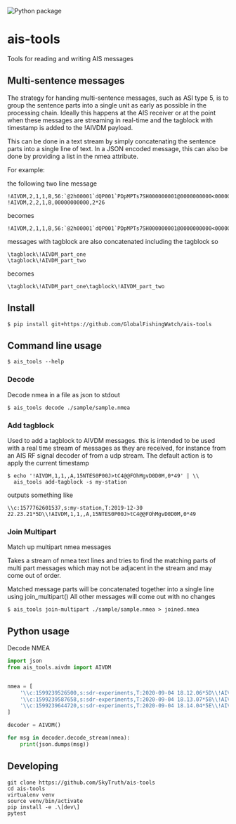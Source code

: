 ![Python package](https://github.com/GlobalFishingWatch/ais-tools/workflows/Python%20package/badge.svg)

# ais-tools
Tools for reading and writing AIS messages

## Multi-sentence messages
The strategy for handing multi-sentence messages, such as ASI type 5, is to group the sentence parts into a single unit as early as possible in the processing chain.  Ideally this happens at the AIS receiver or at the point when these messages are streaming in real-time and the tagblock with timestamp is added to the !AIVDM payload.

This can be done in a text stream by simply concatenating the sentence parts into a single line of text.  In a JSON encoded message, this can also be done by providing a list in the nmea attribute.

For example:

the following two line message
```text
!AIVDM,2,1,1,B,56:`@2h00001`dQP001`PDpMPTs7SH000000001@0000000000<000000000,0*3E
!AIVDM,2,2,1,B,00000000000,2*26
```
becomes
```text
!AIVDM,2,1,1,B,56:`@2h00001`dQP001`PDpMPTs7SH000000001@0000000000<000000000,0*3E!AIVDM,2,2,1,B,00000000000,2*26
```
messages with tagblock are also concatenated including the tagblock so
```text
\tagblock\!AIVDM_part_one
\tagblock\!AIVDM_part_two
```
becomes
```text
\tagblock\!AIVDM_part_one\tagblock\!AIVDM_part_two
```
    
## Install
```console
$ pip install git+https://github.com/GlobalFishingWatch/ais-tools
```
## Command line usage

```console
$ ais_tools --help
```
### Decode
Decode nmea in a file as json to stdout
```
$ ais_tools decode ./sample/sample.nmea
```

### Add tagblock
Used to add a tagblock to AIVDM messages. this is intended to be used with 
a real time stream of messages as they are received, for instance from an 
AIS RF signal decoder of from a udp stream.  The default action is to apply 
the current timestamp

```console
$ echo '!AIVDM,1,1,,A,15NTES0P00J>tC4@@FOhMgvD0D0M,0*49' | \\
  ais_tools add-tagblock -s my-station
```

outputs something like

```console
\\c:1577762601537,s:my-station,T:2019-12-30 22.23.21*5D\\!AIVDM,1,1,,A,15NTES0P00J>tC4@@FOhMgvD0D0M,0*49
``` 

### Join Multipart
  Match up multipart nmea messages

  Takes a stream of nmea text lines and tries to find the matching parts of
  multi part messages which may not be adjacent in the stream and may come
  out of order.

  Matched message parts will be concatenated together into a single line
  using join_multipart() All other messages will come out with no changes

```console
$ ais_tools join-multipart ./sample/sample.nmea > joined.nmea
```

## Python usage
Decode NMEA
```python
import json
from ais_tools.aivdm import AIVDM


nmea = [
    '\\c:1599239526500,s:sdr-experiments,T:2020-09-04 18.12.06*5D\\!AIVDM,1,1,,A,B>cSnNP00FVur7UaC7WQ3wS1jCJJ,0*73',
    '\\c:1599239587658,s:sdr-experiments,T:2020-09-04 18.13.07*58\\!AIVDM,1,1,,B,H>cSnNP@4eEL544000000000000,0*3E',
    '\\c:1599239644720,s:sdr-experiments,T:2020-09-04 18.14.04*5E\\!AIVDM,1,1,,B,H>cSnNTU7B=40058qpmjhh000004,0*31',
]

decoder = AIVDM()

for msg in decoder.decode_stream(nmea):
    print(json.dumps(msg))
```
## Developing

```console
git clone https://github.com/SkyTruth/ais-tools
cd ais-tools
virtualenv venv
source venv/bin/activate
pip install -e .\[dev\]
pytest
```


